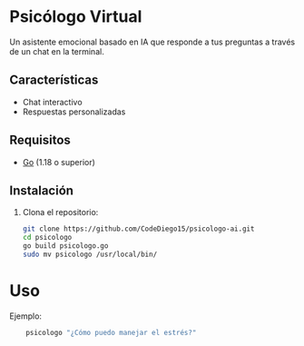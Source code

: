 # Psicólogo Virtual

Un asistente emocional basado en IA que responde a tus preguntas a través de un chat en la terminal.

## Características

- Chat interactivo
- Respuestas personalizadas

## Requisitos

- [Go](https://golang.org/dl/) (1.18 o superior)

## Instalación

1. Clona el repositorio:

   ```bash
   git clone https://github.com/CodeDiego15/psicologo-ai.git
   cd psicologo
   go build psicologo.go
   sudo mv psicologo /usr/local/bin/
   ```
# Uso

Ejemplo: 
```bash 
    psicologo "¿Cómo puedo manejar el estrés?"
```
